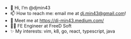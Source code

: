 - 👋 Hi, I’m @djmin43
- 📫 How to reach me: email me at dj.min43@gmail.com!
- 🦬 Meet me at https://dj-min43.medium.com/
- 🤷‍♂️ FE Engineer at FreeD Soft
- ✨ My interests: vim, k8, go, react, typescript, java
<!---
djmin43/djmin43 is a ✨ special ✨ repository because its `README.md` (this file) appears on your GitHub profile.
You can click the Preview link to take a look at your changes.
--->
